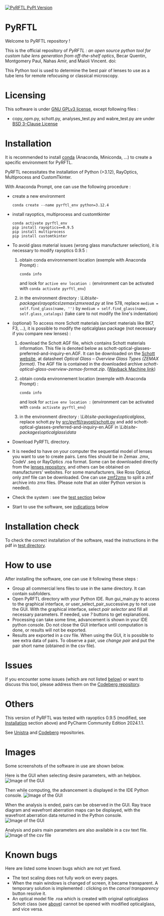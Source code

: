 [![PyRFTL PyPI Version](https://img.shields.io/pypi/v/pyrftl)](https://pypi.org/project/pyrftl/)


# PyRFTL

Welcome to PyRFTL repository !

This is the official repository of *PyRFTL : an open source python tool for custom tube lens generation from off-the-shelf optics*, Becar Quentin, Montgomery Paul, Nahas Amir, and Maioli Vincent. doi:

This Python tool is used to determine the best pair of lenses to use as a tube lens for remote refocusing or classical microscopy.


# Licensing
This software is under [GNU GPLv3 license](./LICENSES/License_GNU_GPLv3), except following files :
- copy_opm.py, schott.py, analyses_test.py and wabre_test.py are under [BSD 3-Clause License](./LICENSES/License_BSD3)


# Installation
It is recommended to install [conda](https://www.anaconda.com/download/success) (Anaconda, Miniconda, ...) to create a specific environment for PyRFTL.

PyRFTL necessitates the installation of Python (>3.12), RayOptics, Multiprocess and CustomTkinter.

With Anaconda Prompt, one can use the following procedure :
- create a new environment
  ```
  conda create --name pyrftl_env python=3.12.4
  ```

- install rayoptics, multiprocess and customtkinter
  ```
  conda activate pyrftl_env
  pip install rayoptics==0.9.5
  pip install multiprocess
  pip install customtkinter
  ```
- To avoid glass material issues (wrong glass manufacturer selection), it is necessary to modify rayoptics 0.9.5 :
  1. obtain conda environnement location (exemple with Anaconda Prompt) : 
     ```
     conda info
     ```
     and look for ```active env location :``` (environment can be activated with ```conda activate pyrftl_env```)

  2. in the environment directory : *\Lib\site-packages\rayoptics\zemax\zmxread.py* at line 578, replace ```medium = self.find_glass(name, '')``` by ```medium = self.find_glass(name, self.glass_catalogs)``` (take care to not modify the line's indentation)

- (optional) To access more Schott materials (ancient materials like BK7, F3, ...), it is possible to modify the opticalglass package (not necessary if you compare new lenses) :
  1. download the Schott AGF file, which contains Schott materials information. This file is denoted below as schott-optical-glasses-preferred-and-inquiry-en.AGF. It can be downloaded on the [Schott website](https://www.schott.com/en-gb/products/optical-glass-p1000267/downloads), at datasheet *Optical Glass – Overview Glass Types (ZEMAX format)*. The AGF file is contained in the downloaded archive *schott-optical-glass-overview-zemax-format.zip*. ([Wayback Machine link](https://web.archive.org/web/20250401084236/https://www.schott.com/en-gb/products/optical-glass-p1000267/downloads))

  2. obtain conda environnement location (exemple with Anaconda Prompt) : 
     ```
     conda info
     ```
     and look for ```active env location :``` (environment can be activated with ```conda activate pyrftl_env```)

  3. in the environment directory <a name="schottclassmodification"></a> : *\Lib\site-packages\opticalglass*, replace schott.py by [src/pyrftl/rayopt/schott.py](https://gitlab.unistra.fr/opm_tools/pyrftl/-/blob/main/src/pyrftl/rayopt/schott.py) and add schott-optical-glasses-preferred-and-inquiry-en.AGF in *\Lib\site-packages\opticalglass\data*

- Download PyRFTL directory.

- It is needed to have on your computer the sequential model of lenses you want to use to create pairs. Lens files should be in Zemax .zmx, CodeV .seq or RayOptics .roa format. Some can be downloaded directly from the [lenses repository](https://gitlab.unistra.fr/opm_tools/lenses), and others can be obtained on manufacturers' websites.
For some manufacturers, like Ross Optical, only zmf file can be downloaded. One can use [zmf2zmx](https://gist.github.com/ajeddeloh/0fad161538e140770308cbfc6b662b04) to split a zmf archive into zmx files. (Please note that an older Python version is needed).

- Check the system : see the [test section](#installation-check) below

- Start to use the software, see [indications](#how-to-use) below


# Installation check
To check the correct installation of the software, read the instructions in the pdf in [test directory](./test). 

# How to use
After installing the software, one can use it following these steps :
- Group all commercial lens files to use in the same directory. It can contain subfolders. 
- Open PyRFTL directory with your Python IDE. Run gui_main.py to access to the graphical interface, or user_select_pair_successive.py to not use the GUI. With the graphical interface, select *pair selector* and fill all necessary parameters. If needed, use *?* buttons to get explanations.
- Processing can take some time, advancement is shown in your IDE python console. Do not close the GUI interface until computation is done, or results will not be exported.
- Results are exported in a csv file. When using the GUI, it is possible to see extra data of pairs. To observe a pair, use *change pair* and put the pair short name (obtained in the csv file).

# Issues
If you encounter some issues (which are not listed [below](#known-bugs)) or want to discuss this tool, please address them on the [Codeberg repository]().


# Others
This version of PyRFTL was tested with rayoptics 0.9.5 (modified, see [Installation](#installation) section above) and PyCharm Community Edition 2024.1.1.


See [Unistra](https://gitlab.unistra.fr/opm_tools/pyrftl) and [Codeberg]() repositories.

# Images
Some screenshots of the software in use are shown below.

Here is the GUI when selecting desire parameters, with an helpbox.
![Image of the GUI](./demo_screenshots/tube_lens_parameters_selection.png)

Then while computing, the advancement is displayed in the IDE Python console.
![Image of the GUI](./demo_screenshots/processing.png)

When the analysis is ended, pairs can be observed in the GUI. Ray trace diagram and wavefront aberration maps can be displayed, with the wavefront aberration data returned in the Python console.
![Image of the GUI](./demo_screenshots/output_and_lens_analysis.png)

Analysis and pairs main parameters are also available in a csv text file.
![Image of the csv file](./demo_screenshots/csv.png)

# Known bugs
Here are listed some known bugs which are not yet fixed.
- The text scaling does not fully work on every pages.
- When the main windows is changed of screen, it became transparent. A temporary solution is implemented : clicking on the *cancel transparency* button resolve it.
- An optical model file .roa which is created with original opticalglass Schott class (see [above](#schottclassmodification)) cannot be opened with modified opticalglass, and vice versa.